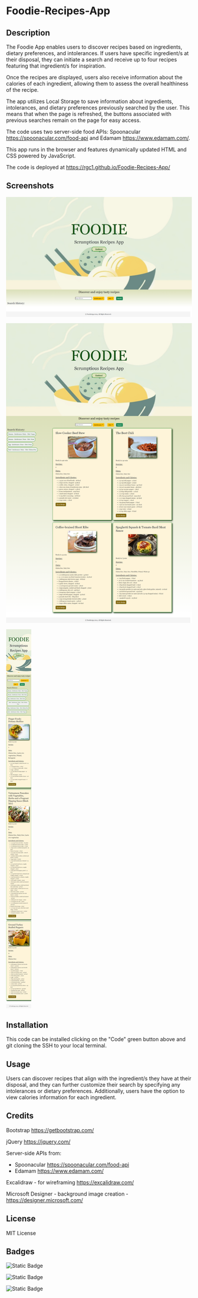 # Foodie-Recipes-App

## Description
The Foodie App enables users to discover recipes based on ingredients, dietary preferences, and intolerances. If users have specific ingredient/s at their disposal, they can initiate a search and receive up to four recipes featuring that ingredient/s for inspiration.

Once the recipes are displayed, users also receive information about the calories of each ingredient, allowing them to assess the overall healthiness of the recipe.

The app utilizes Local Storage to save information about ingredients, intolerances, and dietary preferences previously searched by the user. This means that when the page is refreshed, the buttons associated with previous searches remain on the page for easy access.

The code uses two server-side food APIs: Spoonacular https://spoonacular.com/food-api and Edamam https://www.edamam.com/.

This app runs in the browser and features dynamically updated HTML and CSS powered by JavaScript. 

The code is deployed at https://rgc1.github.io/Foodie-Recipes-App/

## Screenshots
![Alt text](assets/images/screencapture-rgc1-github-io-Foodie-Recipes-App-2024-01-24-19_59_37.png)

![Alt text](assets/images/screencapture-rgc1-github-io-Foodie-Recipes-App-2024-01-24-20_00_23.png)

![Alt text](assets/images/screencapture-rgc1-github-io-Foodie-Recipes-App-2024-01-24-20_05_57.png)

## Installation

This code can be installed clicking on the "Code" green button above and git cloning the SSH to your local terminal.

## Usage

Users can discover recipes that align with the ingredient/s they have at their disposal, and they can further customize their search by specifying any intolerances or dietary preferences. Additionally, users have the option to view calories information for each ingredient.

## Credits

Bootstrap https://getbootstrap.com/

jQuery https://jquery.com/

Server-side APIs from:
- Spoonacular https://spoonacular.com/food-api 
- Edamam https://www.edamam.com/


Excalidraw - for wireframing  https://excalidraw.com/

Microsoft Designer - background image creation - https://designer.microsoft.com/


## License

MIT License

## Badges
![Static Badge](https://img.shields.io/badge/21%25%20-%20blue?label=HTML&labelColor=green)

![Static Badge](https://img.shields.io/badge/16%25%20-%20blue?label=CSS&labelColor=yellow)

![Static Badge](https://img.shields.io/badge/63%25%20-%20blue?label=Javascript&labelColor=red)





